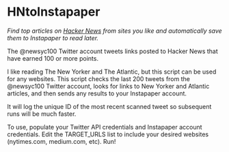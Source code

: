 # HNtoInstapaper
*Find top articles on [Hacker News](http://news.ycombinator.com) from sites you like and automatically save them to Instapaper to read later.*

The @newsyc100 Twitter account tweets links posted to Hacker News that have earned 100 or more points.

I like reading The New Yorker and The Atlantic, but this script can be used for any websites. This script checks the last 200 tweets from the @newsyc100 Twitter account, looks for links to New Yorker and Atlantic articles, and then sends any results to your Instapaper account.

It will log the unique ID of the most recent scanned tweet so subsequent runs will be much faster.

To use, populate your Twitter API credentials and Instapaper account credentials. Edit the TARGET_URLS list to include your desired websites (nytimes.com, medium.com, etc). Run!